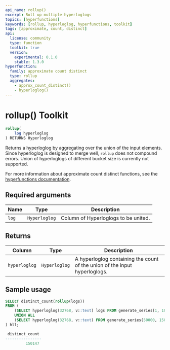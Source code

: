 ```yaml
---
api_name: rollup()
excerpt: Roll up multiple hyperloglogs
topics: [hyperfunctions]
keywords: [rollup, hyperloglog, hyperfunctions, toolkit]
tags: [approximate, count, distinct]
api:
  license: community
  type: function
  toolkit: true
  version:
    experimental: 0.1.0
    stable: 1.3.0
hyperfunction:
  family: approximate count distinct
  type: rollup
  aggregates:
    - approx_count_distinct()
    - hyperloglog()
---
```


# rollup()  <tag type="toolkit">Toolkit</tag>

```SQL
rollup(
    log hyperloglog
) RETURNS Hyperloglog
```

Returns a hyperloglog by aggregating over the union of the input elements. Since hyperloglog is designed to merge well, `rollup`
does not compound errors. Union of hyperloglogs of different bucket size is currently not supported.

For more information about approximate count distinct functions, see the
[hyperfunctions documentation][hyperfunctions-approx-count-distincts].

## Required arguments

|Name| Type |Description|
|-|-|-|
|`log`|`Hyperloglog`|Column of Hyperloglogs to be united.|

## Returns

|Column|Type|Description|
|-|-|-|
|`hyperloglog`|`Hyperloglog`|A hyperloglog containing the count of the union of the input hyperloglogs.|

## Sample usage

```SQL
SELECT distinct_count(rollup(logs))
FROM (
    (SELECT hyperloglog(32768, v::text) logs FROM generate_series(1, 100000) v)
    UNION ALL
    (SELECT hyperloglog(32768, v::text) FROM generate_series(50000, 150000) v)
) hll;

 distinct_count 
----------------
         150147
```

[hyperfunctions-approx-count-distincts]: /timescaledb/:currentVersion:/how-to-guides/hyperfunctions/approx-count-distincts/
